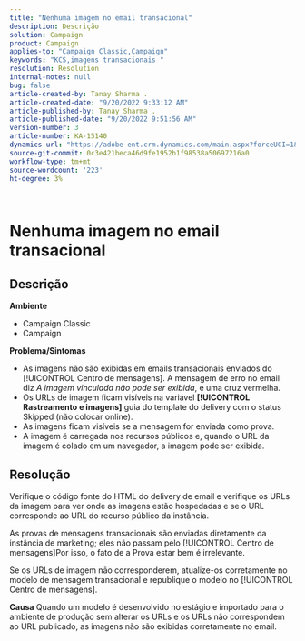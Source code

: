 ```yaml
---
title: "Nenhuma imagem no email transacional"
description: Descrição
solution: Campaign
product: Campaign
applies-to: "Campaign Classic,Campaign"
keywords: "KCS,imagens transacionais "
resolution: Resolution
internal-notes: null
bug: false
article-created-by: Tanay Sharma .
article-created-date: "9/20/2022 9:33:12 AM"
article-published-by: Tanay Sharma .
article-published-date: "9/20/2022 9:51:56 AM"
version-number: 3
article-number: KA-15140
dynamics-url: "https://adobe-ent.crm.dynamics.com/main.aspx?forceUCI=1&pagetype=entityrecord&etn=knowledgearticle&id=961ae13a-c738-ed11-9db1-002248086735"
source-git-commit: 0c3e421beca46d9fe1952b1f98538a50697216a0
workflow-type: tm+mt
source-wordcount: '223'
ht-degree: 3%

---
```


# Nenhuma imagem no email transacional

## Descrição

<b>Ambiente</b>
- Campaign Classic
- Campaign



<b>Problema/Sintomas</b>
- As imagens não são exibidas em emails transacionais enviados do [!UICONTROL Centro de mensagens]. A mensagem de erro no email diz *A imagem vinculada não pode ser exibida*, e uma cruz vermelha.
- Os URLs de imagem ficam visíveis na variável <b>[!UICONTROL Rastreamento e imagens]</b> guia do template do delivery com o status Skipped (não colocar online).
- As imagens ficam visíveis se a mensagem for enviada como prova.
- A imagem é carregada nos recursos públicos e, quando o URL da imagem é colado em um navegador, a imagem pode ser exibida.



## Resolução






Verifique o código fonte do HTML do delivery de email e verifique os URLs da imagem para ver onde as imagens estão hospedadas e se o URL corresponde ao URL do recurso público da instância.



As provas de mensagens transacionais são enviadas diretamente da instância de marketing; eles não passam pelo [!UICONTROL Centro de mensagens]Por isso, o fato de a Prova estar bem é irrelevante.



Se os URLs de imagem não corresponderem, atualize-os corretamente no modelo de mensagem transacional e republique o modelo no [!UICONTROL Centro de mensagens].


<b>Causa</b>
Quando um modelo é desenvolvido no estágio e importado para o ambiente de produção sem alterar os URLs e os URLs não correspondem ao URL publicado, as imagens não são exibidas corretamente no email.




